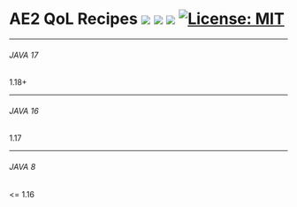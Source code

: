# AE2 QoL Recipes <a href="https://www.curseforge.com/minecraft/mc-mods/ae2-qol-recipes"><img src="http://cf.way2muchnoise.eu/versions/907026.svg" style="max-width:100%;"></a> <a href="https://www.curseforge.com/minecraft/mc-mods/ae2-qol-recipes"><img src="https://cf.way2muchnoise.eu/907026.svg" style="max-width:100%;"></a> <a href="https://modrinth.com/mod/ae2-qol-recipes"><img src="https://img.shields.io/modrinth/dt/K7VSm2YY" style="max-width:100%;"></a> <a href="https://github.com/Lafen99/AE2-QoL-Recipes/blob/main/LICENSE"><img src="https://camo.githubusercontent.com/c561a9c3532b974b87754777c3f522d01987bd84e3ce6670c575204c50f46edf/68747470733a2f2f696d672e736869656c64732e696f2f62616467652f4c6963656e73652d4d49542d3232333066322e737667" alt="License: MIT" data-canonical-src="https://img.shields.io/badge/License-MIT-2230f2.svg" style="max-width: 100%;"></a>





-----

###### JAVA 17
1.18+

--------
###### JAVA 16
1.17

-------
###### JAVA 8
<= 1.16

